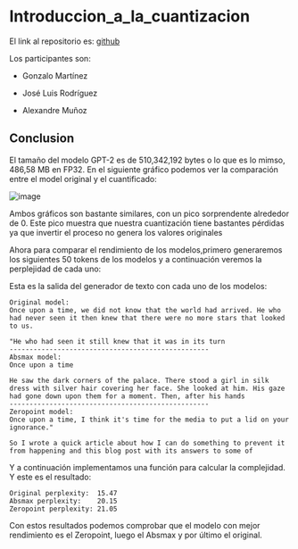 # Introduccion_a_la_cuantizacion

El link al repositorio es: [github](https://github.com/GonzaloGmv/Introduccion_a_la_cuantizacion)

Los participantes son:

- Gonzalo Martínez

- José Luis Rodríguez

- Alexandre Muñoz

## Conclusion

El tamaño del modelo GPT-2 es de 510,342,192 bytes o lo que es lo mimso, 486,58 MB en FP32. En el siguiente gráfico podemos ver la comparación entre el model original y el cuantificado:

![image](https://github.com/GonzaloGmv/Introduccion_a_la_cuantizacion/assets/91721237/c5d70eaf-d33d-439b-9348-05cdcedd4d57)

Ambos gráficos son bastante similares, con un pico sorprendente alrededor de 0. Este pico muestra que nuestra cuantización tiene bastantes pérdidas ya que invertir el proceso no genera los valores originales

Ahora para comparar el rendimiento de los modelos,primero generaremos los siguientes 50 tokens de los modelos y a continuación veremos la perplejidad de cada uno:

Esta es la salida del generador de texto con cada uno de los modelos: 

```
Original model:
Once upon a time, we did not know that the world had arrived. He who had never seen it then knew that there were no more stars that looked to us.

"He who had seen it still knew that it was in its turn
--------------------------------------------------
Absmax model:
Once upon a time

He saw the dark corners of the palace. There stood a girl in silk dress with silver hair covering her face. She looked at him. His gaze had gone down upon them for a moment. Then, after his hands
--------------------------------------------------
Zeropoint model:
Once upon a time, I think it's time for the media to put a lid on your ignorance."

So I wrote a quick article about how I can do something to prevent it from happening and this blog post with its answers to some of
```

Y a continuación implementamos una función para calcular la complejidad. Y este es el resultado:

```
Original perplexity:  15.47
Absmax perplexity:    20.15
Zeropoint perplexity: 21.05
```

Con estos resultados podemos comprobar que el modelo con mejor rendimiento es el Zeropoint, luego el Absmax y por último el original.

